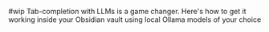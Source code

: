 #wip 
Tab-completion with LLMs is a game changer. 
Here's how to get it working inside your Obsidian vault using local Ollama models of your choice
